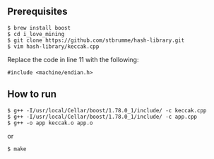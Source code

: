 ## Prerequisites

```
$ brew install boost
$ cd i_love_mining
$ git clone https://github.com/stbrumme/hash-library.git
$ vim hash-library/keccak.cpp
```

Replace the code in line 11 with the following:

```
#include <machine/endian.h>
```

## How to run

```
$ g++ -I/usr/local/Cellar/boost/1.78.0_1/include/ -c keccak.cpp
$ g++ -I/usr/local/Cellar/boost/1.78.0_1/include/ -c app.cpp
$ g++ -o app keccak.o app.o
```

or

```
$ make
```

